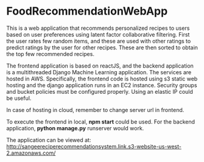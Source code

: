 # FoodRecommendationWebApp

This is a web application that recommends personalized
recipes to users based on user preferences using latent factor collaborative
filtering. First the user rates few random items, and these are used with other ratings to predict ratings by the user for other recipes. These are then sorted to obtain the top few recommended recipes.

The frontend application is based on reactJS, and the backend application is a multithreaded Django Machine Learning application. The services are hosted in AWS. Specifically, the frontend code is hosted using s3 static web hosting and the django application runs in an EC2 instance.
Security groups and bucket policies must be configured properly. Using an elastic IP could be useful.

In case of hosting in cloud, remember to change server url in frontend.

To execute the frontend in local, **npm start** could be used.
For the backend application, **python manage.py** runserver would work.

The application can be viewed at: http://sangeereciperecommendationsystem.link.s3-website-us-west-2.amazonaws.com/
